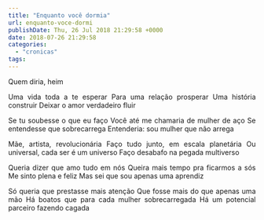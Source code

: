 ```yaml
---
title: "Enquanto você dormia"
url: enquanto-voce-dormi
publishDate: Thu, 26 Jul 2018 21:29:58 +0000
date: 2018-07-26 21:29:58
categories: 
  - "cronicas"
tags: 
---
```

<p style="text-align: justify;">Quem diria, heim</p>
<p style="text-align: justify;">Uma vida toda a te esperar
Para uma relação prosperar
Uma história construir
Deixar o amor verdadeiro fluir</p>
<p style="text-align: justify;">Se tu soubesse o que eu faço
Você até me chamaria de mulher de aço
Se entendesse que sobrecarrega
Entenderia: sou mulher que não arrega</p>
<p style="text-align: justify;">Mãe, artista, revolucionária
Faço tudo junto, em escala planetária
Ou universal, cada ser é um universo
Faço desabafo na pegada multiverso</p>
<p style="text-align: justify;">Queria dizer que amo tudo em nós
Queira mais tempo pra ficarmos a sós
Me sinto plena e feliz
Mas sei que sou apenas uma aprendiz</p>
<p style="text-align: justify;">Só queria que prestasse mais atenção
Que fosse mais do que apenas uma mão
Há boatos que para cada mulher sobrecarregada
Há um potencial parceiro fazendo cagada</p>
